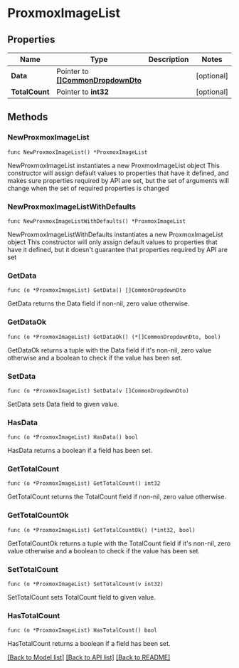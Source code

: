 # ProxmoxImageList

## Properties

Name | Type | Description | Notes
------------ | ------------- | ------------- | -------------
**Data** | Pointer to [**[]CommonDropdownDto**](CommonDropdownDto.md) |  | [optional] 
**TotalCount** | Pointer to **int32** |  | [optional] 

## Methods

### NewProxmoxImageList

`func NewProxmoxImageList() *ProxmoxImageList`

NewProxmoxImageList instantiates a new ProxmoxImageList object
This constructor will assign default values to properties that have it defined,
and makes sure properties required by API are set, but the set of arguments
will change when the set of required properties is changed

### NewProxmoxImageListWithDefaults

`func NewProxmoxImageListWithDefaults() *ProxmoxImageList`

NewProxmoxImageListWithDefaults instantiates a new ProxmoxImageList object
This constructor will only assign default values to properties that have it defined,
but it doesn't guarantee that properties required by API are set

### GetData

`func (o *ProxmoxImageList) GetData() []CommonDropdownDto`

GetData returns the Data field if non-nil, zero value otherwise.

### GetDataOk

`func (o *ProxmoxImageList) GetDataOk() (*[]CommonDropdownDto, bool)`

GetDataOk returns a tuple with the Data field if it's non-nil, zero value otherwise
and a boolean to check if the value has been set.

### SetData

`func (o *ProxmoxImageList) SetData(v []CommonDropdownDto)`

SetData sets Data field to given value.

### HasData

`func (o *ProxmoxImageList) HasData() bool`

HasData returns a boolean if a field has been set.

### GetTotalCount

`func (o *ProxmoxImageList) GetTotalCount() int32`

GetTotalCount returns the TotalCount field if non-nil, zero value otherwise.

### GetTotalCountOk

`func (o *ProxmoxImageList) GetTotalCountOk() (*int32, bool)`

GetTotalCountOk returns a tuple with the TotalCount field if it's non-nil, zero value otherwise
and a boolean to check if the value has been set.

### SetTotalCount

`func (o *ProxmoxImageList) SetTotalCount(v int32)`

SetTotalCount sets TotalCount field to given value.

### HasTotalCount

`func (o *ProxmoxImageList) HasTotalCount() bool`

HasTotalCount returns a boolean if a field has been set.


[[Back to Model list]](../README.md#documentation-for-models) [[Back to API list]](../README.md#documentation-for-api-endpoints) [[Back to README]](../README.md)


